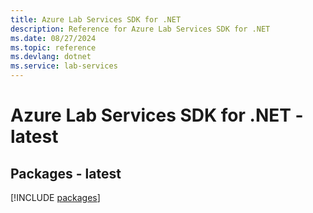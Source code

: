 ```yaml
---
title: Azure Lab Services SDK for .NET
description: Reference for Azure Lab Services SDK for .NET
ms.date: 08/27/2024
ms.topic: reference
ms.devlang: dotnet
ms.service: lab-services
---
```

# Azure Lab Services SDK for .NET - latest
## Packages - latest
[!INCLUDE [packages](lab-services-index.md)]